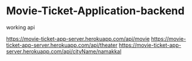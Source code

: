 # Movie-Ticket-Application-backend

working api

https://movie-ticket-app-server.herokuapp.com/api/movie
https://movie-ticket-app-server.herokuapp.com/api/theater
https://movie-ticket-app-server.herokuapp.com/api/cityName/namakkal
